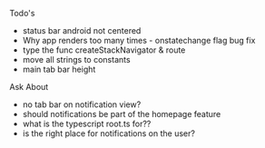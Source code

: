 Todo's
- status bar android not centered
- Why app renders too many times - onstatechange flag bug fix
- type the func createStackNavigator & route
- move all strings to constants
- main tab bar height

Ask About
- no tab bar on notification view?
- should notifications be part of the homepage feature
- what is the typescript root.ts for??
- is the right place for notifications on the user?